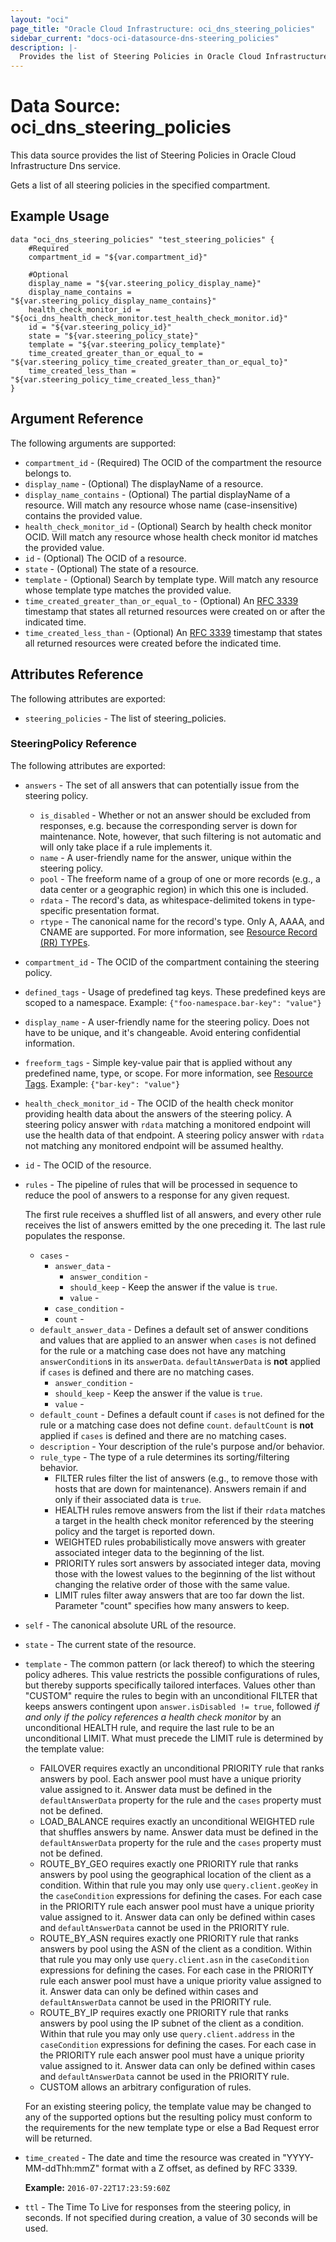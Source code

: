 ```yaml
---
layout: "oci"
page_title: "Oracle Cloud Infrastructure: oci_dns_steering_policies"
sidebar_current: "docs-oci-datasource-dns-steering_policies"
description: |-
  Provides the list of Steering Policies in Oracle Cloud Infrastructure Dns service
---
```


# Data Source: oci_dns_steering_policies
This data source provides the list of Steering Policies in Oracle Cloud Infrastructure Dns service.

Gets a list of all steering policies in the specified compartment.


## Example Usage

```hcl
data "oci_dns_steering_policies" "test_steering_policies" {
	#Required
	compartment_id = "${var.compartment_id}"

	#Optional
	display_name = "${var.steering_policy_display_name}"
	display_name_contains = "${var.steering_policy_display_name_contains}"
	health_check_monitor_id = "${oci_dns_health_check_monitor.test_health_check_monitor.id}"
	id = "${var.steering_policy_id}"
	state = "${var.steering_policy_state}"
	template = "${var.steering_policy_template}"
	time_created_greater_than_or_equal_to = "${var.steering_policy_time_created_greater_than_or_equal_to}"
	time_created_less_than = "${var.steering_policy_time_created_less_than}"
}
```

## Argument Reference

The following arguments are supported:

* `compartment_id` - (Required) The OCID of the compartment the resource belongs to.
* `display_name` - (Optional) The displayName of a resource.
* `display_name_contains` - (Optional) The partial displayName of a resource. Will match any resource whose name (case-insensitive) contains the provided value. 
* `health_check_monitor_id` - (Optional) Search by health check monitor OCID. Will match any resource whose health check monitor id matches the provided value. 
* `id` - (Optional) The OCID of a resource.
* `state` - (Optional) The state of a resource.
* `template` - (Optional) Search by template type. Will match any resource whose template type matches the provided value. 
* `time_created_greater_than_or_equal_to` - (Optional) An [RFC 3339](https://www.ietf.org/rfc/rfc3339.txt) timestamp that states all returned resources were created on or after the indicated time. 
* `time_created_less_than` - (Optional) An [RFC 3339](https://www.ietf.org/rfc/rfc3339.txt) timestamp that states all returned resources were created before the indicated time. 


## Attributes Reference

The following attributes are exported:

* `steering_policies` - The list of steering_policies.

### SteeringPolicy Reference

The following attributes are exported:

* `answers` - The set of all answers that can potentially issue from the steering policy. 
	* `is_disabled` - Whether or not an answer should be excluded from responses, e.g. because the corresponding server is down for maintenance. Note, however, that such filtering is not automatic and will only take place if a rule implements it. 
	* `name` - A user-friendly name for the answer, unique within the steering policy.
	* `pool` - The freeform name of a group of one or more records (e.g., a data center or a geographic region) in which this one is included. 
	* `rdata` - The record's data, as whitespace-delimited tokens in type-specific presentation format. 
	* `rtype` - The canonical name for the record's type. Only A, AAAA, and CNAME are supported. For more information, see [Resource Record (RR) TYPEs](https://www.iana.org/assignments/dns-parameters/dns-parameters.xhtml#dns-parameters-4). 
* `compartment_id` - The OCID of the compartment containing the steering policy.
* `defined_tags` - Usage of predefined tag keys. These predefined keys are scoped to a namespace. Example: `{"foo-namespace.bar-key": "value"}` 
* `display_name` - A user-friendly name for the steering policy. Does not have to be unique, and it's changeable. Avoid entering confidential information. 
* `freeform_tags` - Simple key-value pair that is applied without any predefined name, type, or scope. For more information, see [Resource Tags](https://docs.cloud.oracle.com/iaas/Content/General/Concepts/resourcetags.htm). Example: `{"bar-key": "value"}` 
* `health_check_monitor_id` - The OCID of the health check monitor providing health data about the answers of the steering policy. A steering policy answer with `rdata` matching a monitored endpoint will use the health data of that endpoint. A steering policy answer with `rdata` not matching any monitored endpoint will be assumed healthy. 
* `id` - The OCID of the resource.
* `rules` - The pipeline of rules that will be processed in sequence to reduce the pool of answers to a response for any given request.

	The first rule receives a shuffled list of all answers, and every other rule receives the list of answers emitted by the one preceding it. The last rule populates the response. 
	* `cases` - 
		* `answer_data` - 
			* `answer_condition` - 
			* `should_keep` - Keep the answer if the value is `true`.
			* `value` - 
		* `case_condition` - 
		* `count` - 
	* `default_answer_data` - Defines a default set of answer conditions and values that are applied to an answer when `cases` is not defined for the rule or a matching case does not have any matching `answerCondition`s in its `answerData`. `defaultAnswerData` is **not** applied if `cases` is defined and there are no matching cases. 
		* `answer_condition` - 
		* `should_keep` - Keep the answer if the value is `true`.
		* `value` - 
	* `default_count` - Defines a default count if `cases` is not defined for the rule or a matching case does not define `count`. `defaultCount` is **not** applied if `cases` is defined and there are no matching cases. 
	* `description` - Your description of the rule's purpose and/or behavior.
	* `rule_type` - The type of a rule determines its sorting/filtering behavior.
		* FILTER rules filter the list of answers (e.g., to remove those with hosts that are down for maintenance). Answers remain if and only if their associated data is `true`.
		* HEALTH rules remove answers from the list if their `rdata` matches a target in the health check monitor referenced by the steering policy and the target is reported down.
		* WEIGHTED rules probabilistically move answers with greater associated integer data to the beginning of the list.
		* PRIORITY rules sort answers by associated integer data, moving those with the lowest values to the beginning of the list without changing the relative order of those with the same value.
		* LIMIT rules filter away answers that are too far down the list. Parameter "count" specifies how many answers to keep. 
* `self` - The canonical absolute URL of the resource.
* `state` - The current state of the resource.
* `template` - The common pattern (or lack thereof) to which the steering policy adheres. This value restricts the possible configurations of rules, but thereby supports specifically tailored interfaces. Values other than "CUSTOM" require the rules to begin with an unconditional FILTER that keeps answers contingent upon `answer.isDisabled != true`, followed _if and only if the policy references a health check monitor_ by an unconditional HEALTH rule, and require the last rule to be an unconditional LIMIT. What must precede the LIMIT rule is determined by the template value:
	* FAILOVER requires exactly an unconditional PRIORITY rule that ranks answers by pool. Each answer pool must have a unique priority value assigned to it. Answer data must be defined in the `defaultAnswerData` property for the rule and the `cases` property must not be defined.
	* LOAD_BALANCE requires exactly an unconditional WEIGHTED rule that shuffles answers by name. Answer data must be defined in the `defaultAnswerData` property for the rule and the `cases` property must not be defined.
	* ROUTE_BY_GEO requires exactly one PRIORITY rule that ranks answers by pool using the geographical location of the client as a condition. Within that rule you may only use `query.client.geoKey` in the `caseCondition` expressions for defining the cases. For each case in the PRIORITY rule each answer pool must have a unique priority value assigned to it. Answer data can only be defined within cases and `defaultAnswerData` cannot be used in the PRIORITY rule.
	* ROUTE_BY_ASN requires exactly one PRIORITY rule that ranks answers by pool using the ASN of the client as a condition. Within that rule you may only use `query.client.asn` in the `caseCondition` expressions for defining the cases. For each case in the PRIORITY rule each answer pool must have a unique priority value assigned to it. Answer data can only be defined within cases and `defaultAnswerData` cannot be used in the PRIORITY rule.
	* ROUTE_BY_IP requires exactly one PRIORITY rule that ranks answers by pool using the IP subnet of the client as a condition. Within that rule you may only use `query.client.address` in the `caseCondition` expressions for defining the cases. For each case in the PRIORITY rule each answer pool must have a unique priority value assigned to it. Answer data can only be defined within cases and `defaultAnswerData` cannot be used in the PRIORITY rule.
	* CUSTOM allows an arbitrary configuration of rules.

	For an existing steering policy, the template value may be changed to any of the supported options but the resulting policy must conform to the requirements for the new template type or else a Bad Request error will be returned. 
* `time_created` - The date and time the resource was created in "YYYY-MM-ddThh:mmZ" format with a Z offset, as defined by RFC 3339.

	**Example:** `2016-07-22T17:23:59:60Z` 
* `ttl` - The Time To Live for responses from the steering policy, in seconds. If not specified during creation, a value of 30 seconds will be used. 


